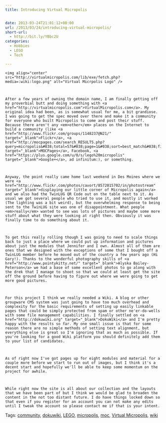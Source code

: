 ```yaml
---
title: Introducing Virtual Micropolis


date: 2013-03-24T21:01:12+00:00
url: /2013/03/24/introducing-virtual-micropolis/
short-url:
  - http://bit.ly/YBbc2U
categories:
  - Hobbies
  - LEGO
  - Tech

---
```

<div class='microid-mailto+http:sha1:8549ebd0e62fd242959749dd2e943c1f59c4ad71'>
  
    <img align="center" src="http://virtualmicropolis.com/lib/exe/fetch.php?media=:wiki:logo.png" alt="Virtual Micrpolis Logo" />
  
  
  
    After a few years of owning the domain name, I am finally getting off my proverbial butt and doing something with <a href="http://virtualmicropolis.com">VirtualMicropolis.com</a>. My original idea had been, as is somewhat usual for me, a bit grandiose. I was going to get the spec moved over there and make it a community for everyone who built Micropolis to come and post their stuff. Because there aren't any <em>other</em> places on the Internet to build a community (like <a href="http://www.flickr.com/groups/1148237@N21/" target="_blank">Flickr</a>, <a href="http://mocpages.com/search_RESULTS.php?query=micropolis&#038;total=57&#038;page=1&#038;sort=best_match&#038;filter=moc&#038;personid=" target="_blank">MOCPages</a>, Facebook, <a href="https://plus.google.com/u/0/s/lego%20micropolis" target="_blank">Google+</a>, ad infinitum:), or something.
  
  
  
    Anyway, the point really came home last weekend in Des Moines where we were <a href="http://www.flickr.com/photos/cavort/8572015702/in/photostream" target="_blank">displaying our little corner of Micropolis again</a> and we also had the TwinLUG QR Code out on the table next to it. As usual we got several people who tried to use it, and mostly it worked (The lighting was a bit weird), but the overwhelming response to being sent to the TwinLUG site was one of disappointment. What people <em>really</em> wanted to see was lots of pictures and maybe some more stuff about what they were looking at right then. Obviously it was finally time to do something about it.
  
  
  
    To get this really rolling though I was going to need to scale things back to just a place where we could put up information and pictures about just the modules that Jennifer and I own. Almost all of them are ones that we designed with the exceptions of some that I bought off a TwinLUG member before he moved out of the country a few years ago (Hi Gary!). Thanks to the wonderful photography skills of <a href="http://www.pointykitty.net/" target="_blank">Alyska Bailey-Peterson</a> we had a base of some excellent photos to go along with the drek that I manage to shoot so that we could at least get the site off the ground before having to figure out where we were going to get more good pictures.
  
  
  
    For this project I think we really needed a Wiki. A blog or other groupware CMS system was just going to have too much overhead and complexity for the basic requirements of setting up easily linkable pages that could be simply protected from spam or other ne'er-do-wells with some file management capabilities. I finally settled on <a href="http://dokuwiki.org" target="_blank">DokuWiki</a> and I'm pretty happy with the results so far. My one small issue is that for some reason there are no simple methods of setting text alignment, but everything else is great so I'm ignoring that as much as possible. If you're looking for a good Wiki platform you should definitely add them to your list of candidates.
  
  
  
    As of right now I've got pages up for eight modules and material for a couple more before we start to run out of images, but I think it's a decent start and hopefully we'll be able to keep some momentum on the project for awhile.
  
  
  
    While right now the site is all about our collection and the layouts that we have been part of but I think we would be glad to broaden the content in the not too distant future. I do have things locked down so that even if you register for an account you can not make any edits until I tweak the account so please contact me if that is your intent.
  
</div>

<div class="st-post-tags">
  Tags: <a href="http://www.cavort.org/tag/community/" title="community" rel="tag">community</a>, <a href="http://www.cavort.org/tag/dokuwiki/" title="dokuwiki" rel="tag">dokuwiki</a>, <a href="http://www.cavort.org/tag/lego/" title="LEGO" rel="tag">LEGO</a>, <a href="http://www.cavort.org/tag/micropolis/" title="micropolis" rel="tag">micropolis</a>, <a href="http://www.cavort.org/tag/moc/" title="moc" rel="tag">moc</a>, <a href="http://www.cavort.org/tag/virtual-micropolis/" title="Virtual Micropolis" rel="tag">Virtual Micropolis</a>, <a href="http://www.cavort.org/tag/wiki/" title="wiki" rel="tag">wiki</a><br />
</div>